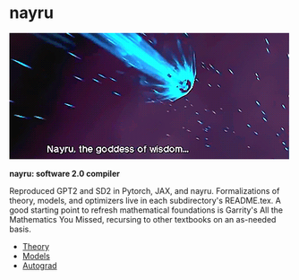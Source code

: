 # nayru
![](./nayru.gif)

**nayru: software 2.0 compiler**

Reproduced GPT2 and SD2 in Pytorch, JAX, and nayru. Formalizations of theory,
models, and optimizers live in each subdirectory's README.tex. A good starting
point to refresh mathematical foundations is Garrity's All the Mathematics You
Missed, recursing to other textbooks on an as-needed basis.

- [Theory](./theory/README)
- [Models](./models/README)
- [Autograd](./autograd/README)